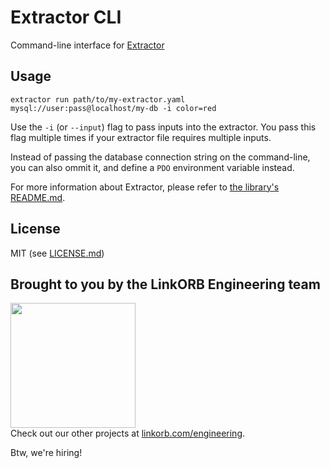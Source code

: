 Extractor CLI
=========

Command-line interface for [Extractor](github.com/linkorb/extractor)

## Usage

    extractor run path/to/my-extractor.yaml mysql://user:pass@localhost/my-db -i color=red

Use the `-i` (or `--input`) flag to pass inputs into the extractor. You pass this flag multiple times if your extractor file requires multiple inputs.

Instead of passing the database connection string on the command-line, you can also ommit it, and define a `PDO` environment variable instead.

For more information about Extractor, please refer to [the library's README.md](github.com/linkorb/extractor).

## License

MIT (see [LICENSE.md](LICENSE.md))

## Brought to you by the LinkORB Engineering team

<img src="http://www.linkorb.com/d/meta/tier1/images/linkorbengineering-logo.png" width="200px" /><br />
Check out our other projects at [linkorb.com/engineering](http://www.linkorb.com/engineering).

Btw, we're hiring!



